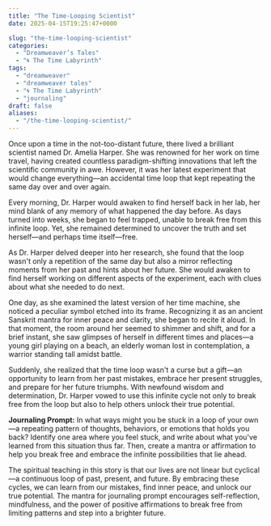 ```yaml
---
title: "The Time-Looping Scientist"
date: 2025-04-15T19:25:47+0000

slug: "the-time-looping-scientist"
categories:
  - "Dreamweaver’s Tales"
  - "🌀 The Time Labyrinth"
tags:
  - "dreamweaver"
  - "dreamweaver tales"
  - "🌀 The Time Labyrinth"
  - "journaling"
draft: false
aliases:
  - "/the-time-looping-scientist/"
---
```

Once upon a time in the not-too-distant future, there lived a brilliant scientist named
Dr. Amelia Harper. She was renowned for her work on time travel, having created
countless paradigm-shifting innovations that left the scientific community in awe.
However, it was her latest experiment that would change everything—an accidental time
loop that kept repeating the same day over and over again.

Every morning, Dr. Harper would awaken to find herself back in her lab, her mind blank
of any memory of what happened the day before. As days turned into weeks, she began to
feel trapped, unable to break free from this infinite loop. Yet, she remained determined
to uncover the truth and set herself—and perhaps time itself—free.

As Dr. Harper delved deeper into her research, she found that the loop wasn't only a
repetition of the same day but also a mirror reflecting moments from her past and hints
about her future. She would awaken to find herself working on different aspects of the
experiment, each with clues about what she needed to do next.

One day, as she examined the latest version of her time machine, she noticed a peculiar
symbol etched into its frame. Recognizing it as an ancient Sanskrit mantra for inner
peace and clarity, she began to recite it aloud. In that moment, the room around her
seemed to shimmer and shift, and for a brief instant, she saw glimpses of herself in
different times and places—a young girl playing on a beach, an elderly woman lost in
contemplation, a warrior standing tall amidst battle.

Suddenly, she realized that the time loop wasn't a curse but a gift—an opportunity to
learn from her past mistakes, embrace her present struggles, and prepare for her future
triumphs. With newfound wisdom and determination, Dr. Harper vowed to use this infinite
cycle not only to break free from the loop but also to help others unlock their true
potential.

**Journaling Prompt:**
In what ways might you be stuck in a loop of your own—a repeating pattern of thoughts,
behaviors, or emotions that holds you back? Identify one area where you feel stuck, and
write about what you've learned from this situation thus far. Then, create a mantra or
affirmation to help you break free and embrace the infinite possibilities that lie
ahead.

The spiritual teaching in this story is that our lives are not linear but cyclical—a
continuous loop of past, present, and future. By embracing these cycles, we can learn
from our mistakes, find inner peace, and unlock our true potential. The mantra for
journaling prompt encourages self-reflection, mindfulness, and the power of positive
affirmations to break free from limiting patterns and step into a brighter future.